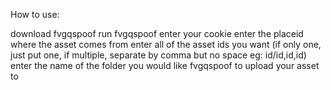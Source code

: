 How to use:

download fvgqspoof
run fvgqspoof
enter your cookie
enter the placeid where the asset comes from
enter all of the asset ids you want (if only one, just put one, if multiple, separate by comma but no space eg: id/id,id,id)
enter the name of the folder you would like fvgqspoof to upload your asset to
